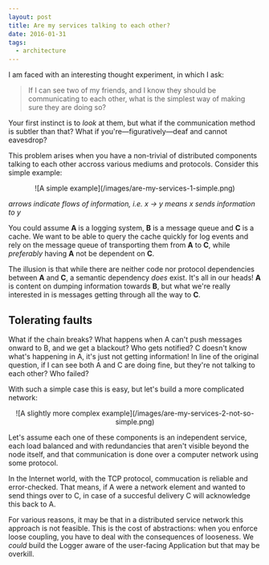 ```yaml
---
layout: post
title: Are my services talking to each other?
date: 2016-01-31
tags: 
  - architecture
---
```


I am faced with an interesting thought experiment, in which I ask:

> If I can see two of my friends, and I know they should be communicating to each other, what is the
> simplest way of making sure they are doing so?

Your first instinct is to *look* at them, but what if the communication method is subtler than that?
What if you're&mdash;figuratively&mdash;deaf and cannot eavesdrop?

This problem arises when you have a non-trivial of distributed components talking to each other
accross various mediums and protocols. Consider this simple example: 

<center>
![A simple example](/images/are-my-services-1-simple.png)
</center>

*arrows indicate flows of information, i.e. x &rarr; y means x sends information to y*

You could assume **A** is a logging system, **B** is a message queue and **C** is a cache. We want
to be able to query the cache quickly for log events and rely on the message queue of transporting
them from **A** to **C**, while *preferably* having **A** not be dependent on **C**.

The illusion is that while there are neither code nor protocol dependencies between **A** and **C**,
a semantic dependency *does* exist. It's all in our heads! **A** is content on dumping information
towards **B**, but what we're really interested in is messages getting through all the way to **C**.

## Tolerating faults

What if the chain breaks? What happens when A can't push messages onward to B, and we get a
blackout? Who gets notified? C doesn't know what's happening in A, it's just not getting
information! In line of the original question, if I can see both A and C are doing fine, but they're
not talking to each other? Who failed?

With such a simple case this is easy, but let's build a more complicated network:

<center>
![A slightly more complex example](/images/are-my-services-2-not-so-simple.png)
</center>

Let's assume each one of these components is an independent service, each load balanced and with
redundancies that aren't visible beyond the node itself, and that communication is done over a
computer network using some protocol.

In the Internet world, with the TCP protocol, commucation is reliable and error-checked. That means,
if A were a network element and wanted to send things over to C, in case of a succesful delivery C
will acknowledge this back to A.

For various reasons, it may be that in a distributed service network this approach is not
feasible. This is the cost of abstractions: when you enforce loose coupling, you have to deal with
the consequences of looseness. We *could* build the Logger aware of the user-facing Application but
that may be overkill.
